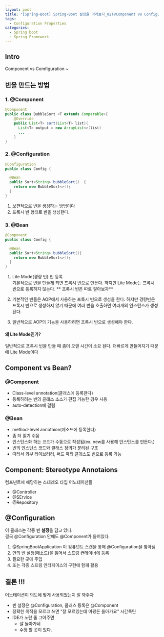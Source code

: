 ```yaml
---
layout: post
title: "[Spring-Boot] Spring-Boot 설정을 아라보자_02(@Component vs Configuration)"
tags: 
  - Configuration Properties
categories:
  - Spring boot
  - Spring Framework
---
```


## Intro
Component vs Comfiguration ~



## 빈을 만드는 방법

### 1. @Component
```java
@Component
public class BubbleSort <T extends Comparable>{
    @Override
    public List<T> sort(List<T> list){
      List<T> output = new ArrayList<>(list)
      ...
    }
}
```

### 2. @Configuration
```java
@Configuration
public class Config {

  @Bean
  public Sort<String> bubbleSort()  {
    return new BubbleSort<>();
  }
}
```
1. 보편적으로 빈을 생성하는 방법이다 
2. 프록시 빈 형태로 빈을 생성한다.

### 3. @Bean
```java
@Component
public class Config {

  @Bean
  public Sort<String> bubbleSort(){
    return new BubbleSort<>();
  }
}
```
1. Lite Mode(경량 빈) 빈 등록 <br/>
기본적으로 빈을 만들게 되면 프록시 빈으로 만든다.
하지만 Lite Mode는 프록시 빈으로 등록하지 않는다.
** 프록시 빈은 따로 알아보자**

2. 기본적인 빈들은 AOP에서 사용하는 프록시 빈으로 생성을 한다. 하지만 경량빈은 프록시 빈으로 생성하지 않기 때문에 여러 번을 호출하면 여러개의 인스턴스가 생성된다.

3. 일반적으로 AOP의 기능을 사용하려면 프록시 빈으로 생성해야 한다.

#### 왜 Lite Mode인가? 
일반적으로 프록시 빈을 만들 때 좀더 오랜 시간이 소요 된다.
더빠르게 만들어지기 때문에 Lite Mode이다



## Component vs Bean?

### @Component
- Class-level annotation(클래스에 등록한다)
- 등록하려는 빈의 클래스 소스가 편집 가능한 경우 사용
- auto-detection에 걸림

### @Bean
- method-level annotaion(메소드에 등록한다)
- 좀 더 읽기 쉬움
- 인스턴스화 하는 코드가 수동으로 작성됨(ex. new를 사용해 인스턴스를 만든다.)
- 빈의 인스턴스 코드와 클래스 정의가 분리된 구조
- 따라서 외부 라이브러리, 써드 파티 클래스도 빈으로 등록 가능
  

## Component: Stereotype Annotaions
컴포넌트에 해당하는 스테레오 타입 어노테이션들
- @Controller
- @SErvice
- @Repository

## @Configuration
이 클래스는 각종 빈 **설정**을 담고 있다.
<br/>
결국 @Configuration 안에도 @Component가 들어있다.

1. @SpringBootApplication 이 컴퓨넌트 스캔을 통해 @Configuration을 찾아냄
2. 안의 빈 설정(메소드)을 읽어서 스프링 컨테이너에 등록
3. 필요한 곳에 주입
4. 또는 각종 스프링 인터페이스의 구현에 함께 활용


## 결론 !!!

어노테이션이 의도에 맞게 사용되었는지 잘 봐주자

- 빈 설정은 @Configuration, 클래스 등록은 @Component
- 정확한 목적을 모르고 쓰면 "잘 모르겠는데 어쨌든 돌아가요" 시간폭탄
- IDE가 노란 줄 그어주면
  - 잘 돌아가네
  - 수정 할 곳이 있다. 


